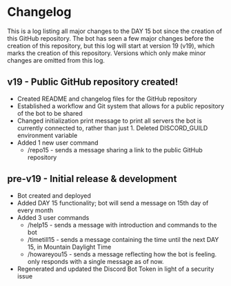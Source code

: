 # Changelog
This is a log listing all major changes to the DAY 15 bot since the creation of this GitHub repository. The bot has seen a few major changes before the creation
of this repository, but this log will start at version 19 (v19), which marks the creation of this repository. Versions which only make minor changes are omitted from
this log.

## v19 - Public GitHub repository created!
- Created README and changelog files for the GitHub repository
- Established a workflow and Git system that allows for a public repository of the bot to be shared
- Changed initialization print message to print all servers the bot is currently connected to, rather than just 1. Deleted DISCORD_GUILD environment variable
- Added 1 new user command
  - /repo15 - sends a message sharing a link to the public GitHub repository

## pre-v19 - Initial release & development
- Bot created and deployed
- Added DAY 15 functionality; bot will send a message on 15th day of every month
- Added 3 user commands
  - /help15 - sends a message with introduction and commands to the bot
  - /timetill15 - sends a message containing the time until the next DAY 15, in Mountain Daylight Time
  - /howareyou15 - sends a message reflecting how the bot is feeling. only responds with a single message as of now.
- Regenerated and updated the Discord Bot Token in light of a security issue
